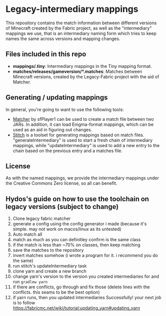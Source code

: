 # Legacy-intermediary mappings

This repository contains the match information between different versions of Minecraft created by the Fabric project, as well as the "intermediary" mappings we use, that is an intermediary naming form which tries to keep names
the same across versions and mapping changes.

## Files included in this repo

* __mappings/<mcversion>.tiny__: Intermediary mappings in the Tiny mapping format.
* __matches/releases/gameversion/*.matches__: Matches between Minecraft versions, created by the Legacy-Fabric project with the aid of Matcher.

## Generating / updating mappings

In general, you're going to want to use the following tools:

* [Matcher](https://github.com/FabricMC/Matcher) by sfPlayer1 can be used to create a match file between two JARs. In addition, it can load Enigma-format mappings, which can be used as an aid in figuring out changes.
* [Stitch](https://github.com/FabricMC/stitch) is a toolset for generating mappings based on match files. "generateIntermediary" is used to start a fresh chain of intermediary mappings, while "updateIntermediary" is used to add a new entry to the chain based on the previous entry and a matches file.

## License

As with the named mappings, we provide the intermediary mappings under the Creative Commons Zero license, so all can benefit.

## Hydos's guide on how to use the toolchain on legacy versions (subject to change)
1. Clone legacy fabric matcher
2. generate a config using the config generator i made (because it's simple. may not work on macos/linux as its untested)
3. Auto match all
4. match as much as you can definitley confirm is the same class
5. if the match is less than ~70% on classes, then keep matching
6. save the matches to the repository
7. invert matches somehow (i wrote a program for it. i recommend you do the same)
8. run stitch's updateIntermediary task
9. clone yarn and create a new branch
10. change yarn's version to the version you created intermediaries for and run `gradlew yarn`
11. if there are conflicts, go through and fix those (delete lines with the conflicts. this seams to be the best option)
12. if yarn runs, then you updated intermediaries Successfully! your next job is to follow https://fabricmc.net/wiki/tutorial:updating_yarn#updating_yarn 